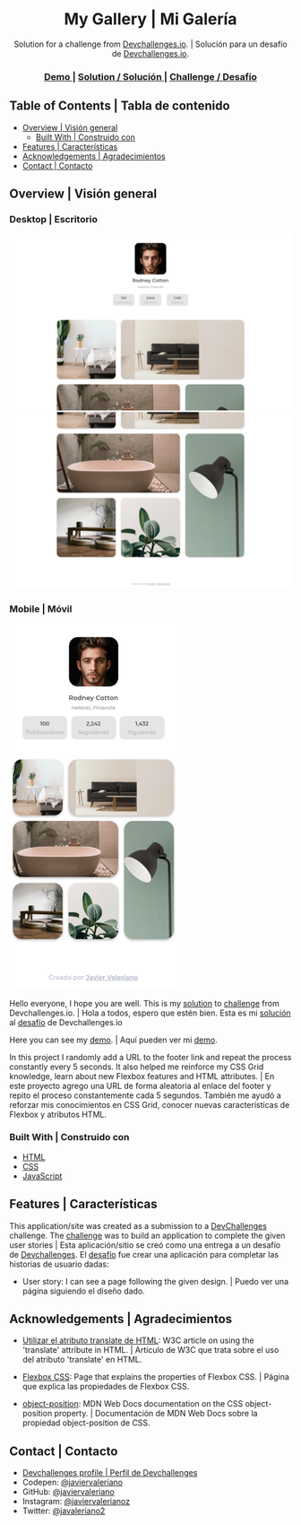 <h1 align="center">My Gallery | Mi Galería</h1>

<div align="center">
   Solution for a challenge from  <a href="http://devchallenges.io" target="_blank">Devchallenges.io</a>. | Solución para un desafío de <a href="http://devchallenges.io" target="_blank">Devchallenges.io</a>.
</div>

<div align="center">
  <h3>
    <a href="https://javiervaleriano.github.io/devchallenge-my-gallery/">
      Demo
    </a>
    <span> | </span>
    <a href="https://devchallenges.io/solutions/k4GP3M34ZEPs8mqh5KIi">
      Solution / Solución
    </a>
    <span> | </span>
    <a href="https://devchallenges.io/challenges/gcbWLxG6wdennelX7b8I">
      Challenge / Desafío
    </a>
  </h3>
</div>

<!-- TABLE OF CONTENTS -->

## Table of Contents | Tabla de contenido

- [Overview | Visión general](#overview--visi%C3%B3n-general)
  - [Built With | Construido con](#built-with--construido-con)
- [Features | Características](#features--caracter%C3%ADsticas)
- [Acknowledgements | Agradecimientos](#acknowledgements--agradecimientos)
- [Contact | Contacto](#contact--contacto)

<!-- OVERVIEW -->

## Overview | Visión general

### Desktop | Escritorio
![Desktop view 1 | Vista de escritorio 1](./Desktop_ss(1).png)
![Desktop view 2 | Vista de escritorio 2](./Desktop_ss(2).png)

### Mobile | Móvil
<img src="./Mobile_ss.png" alt="mobile view | vista móvil" width="300" height="auto" />

Hello everyone, I hope you are well. This is my [solution](https://devchallenges.io/solutions/k4GP3M34ZEPs8mqh5KIi) to [challenge](https://devchallenges.io/challenges/gcbWLxG6wdennelX7b8I) from Devchallenges.io. |
Hola a todos, espero que estén bien. Esta es mi [solución](https://devchallenges.io/solutions/k4GP3M34ZEPs8mqh5KIi) al [desafío](https://devchallenges.io/challenges/gcbWLxG6wdennelX7b8I) de Devchallenges.io

Here you can see my [demo](https://javiervaleriano.github.io/devchallenge-my-gallery/). | Aquí pueden ver mi [demo](https://javiervaleriano.github.io/devchallenge-my-gallery/).

In this project I randomly add a URL to the footer link and repeat the process constantly every 5 seconds. It also helped me reinforce my CSS Grid knowledge, learn about new Flexbox features and HTML attributes. |
En este proyecto agrego una URL de forma aleatoria al enlace del footer y repito el proceso constantemente cada 5 segundos. También me ayudó a reforzar mis conocimientos en CSS Grid, conocer nuevas características de Flexbox y atributos HTML.


### Built With | Construido con

<!-- This section should list any major frameworks that you built your project using. Here are a few examples.-->

- [HTML](https://developer.mozilla.org/es/docs/Learn/HTML/Introduction_to_HTML)
- [CSS](https://developer.mozilla.org/es/docs/Learn/CSS)
- [JavaScript](https://developer.mozilla.org/es/docs/Web/JavaScript)

## Features | Características

<!-- List the features of your application or follow the template. Don't share the figma file here :) -->

This application/site was created as a submission to a [DevChallenges](https://devchallenges.io/challenges) challenge. The [challenge](https://devchallenges.io/challenges/gcbWLxG6wdennelX7b8I) was to build an application to complete the given user stories | Esta aplicación/sitio se creó como una entrega a un desafío de [Devchallenges](https://devchallenges.io/challenges). El [desafío](https://devchallenges.io/challenges/gcbWLxG6wdennelX7b8I) fue crear una aplicación para completar las historias de usuario dadas:

- User story: I can see a page following the given design. | Puedo ver una página siguiendo el diseño dado.


## Acknowledgements | Agradecimientos

<!-- This section should list any articles or add-ons/plugins that helps you to complete the project. This is optional but it will help you in the future. For exmpale -->
- [Utilizar el atributo translate de HTML](https://www.w3.org/International/questions/qa-translate-flag.es): W3C article on using the 'translate' attribute in HTML. | Artículo de W3C que trata sobre el uso del atributo 'translate' en HTML.

- [Flexbox CSS](https://lenguajecss.com/css/maquetacion-y-colocacion/flexbox/): Page that explains the properties of Flexbox CSS. | Página que explica las propiedades de Flexbox CSS.

- [object-position](https://developer.mozilla.org/es/docs/Web/CSS/object-position): MDN Web Docs documentation on the CSS object-position property. | Documentación de MDN Web Docs sobre la propiedad object-position de CSS.


## Contact | Contacto

- [Devchallenges profile | Perfil de Devchallenges](https://devchallenges.io/portfolio/javiervaleriano)
- Codepen: [@javiervaleriano](https://codepen.io/javiervaleriano)
- GitHub: [@javiervaleriano](https://github.com/javiervaleriano)
- Instagram: [@javiervalerianoz](https://www.instagram.com/javiervalerianoz/)
- Twitter: [@javaleriano2](https://twitter.com/javaleriano2)
